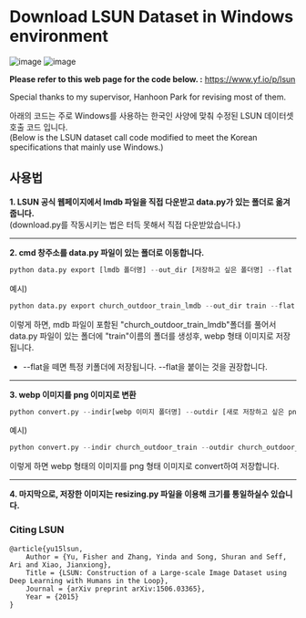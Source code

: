 # Download LSUN Dataset in Windows environment
![image](https://user-images.githubusercontent.com/77098071/147448785-967a97dd-9bc0-420b-897c-fe4fb57683ec.png) 
![image](https://user-images.githubusercontent.com/77098071/147448468-87e8c8dd-f57e-4555-a738-2edfbe513e3a.png)

__Please refer to this web page for the code below. :__ https://www.yf.io/p/lsun

Special thanks to my supervisor, Hanhoon Park for revising most of them.

아래의 코드는 주로 Windows를 사용하는 한국인 사양에 맞춰 수정된 LSUN 데이터셋 호출 코드 입니다.   
(Below is the LSUN dataset call code modified to meet the Korean specifications that mainly use Windows.)

## 사용법
__1. LSUN 공식 웹페이지에서 lmdb 파일을 직접 다운받고 data.py가 있는 폴더로 옮겨 줍니다.__   
(download.py를 작동시키는 법은 터득 못해서 직접 다운받았습니다.)   
<hr/>

__2. cmd 창주소를 data.py 파일이 있는 폴더로 이동합니다.__   
```python
python data.py export [lmdb 폴더명] --out_dir [저장하고 싶은 폴더명] --flat
```
예시)
```python
python data.py export church_outdoor_train_lmdb --out_dir train --flat
```
이렇게 하면, mdb 파일이 포함된 "church_outdoor_train_lmdb"폴더를 풀어서 data.py 파일이 있는 폴더에 "train"이름의 폴더를 생성후, webp 형태 이미지로 저장됩니다.

* --flat을 떼면 특정 키폴더에 저장됩니다. --flat을 붙이는 것을 권장합니다.
<hr/>

__3. webp 이미지를 png 이미지로 변환__
```python
python convert.py --indir[webp 이미지 폴더명] --outdir [새로 저장하고 싶은 png 폴더명]
```
예시)
```python
python convert.py --indir church_outdoor_train --outdir church_outdoor_train_png
```
이렇게 하면 webp 형태의 이미지를 png 형태 이미지로 convert하여 저장합니다.
<hr/>

__4. 마지막으로, 저장한 이미지는 resizing.py 파일을 이용해 크기를 통일하실수 있습니다.__




### Citing LSUN

    @article{yu15lsun,
        Author = {Yu, Fisher and Zhang, Yinda and Song, Shuran and Seff, Ari and Xiao, Jianxiong},
        Title = {LSUN: Construction of a Large-scale Image Dataset using Deep Learning with Humans in the Loop},
        Journal = {arXiv preprint arXiv:1506.03365},
        Year = {2015}
    }

